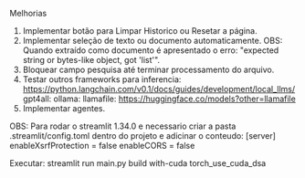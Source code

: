 Melhorias

1) Implementar botão para Limpar Historico ou Resetar a página.
2) Implementar seleção de texto ou documento automaticamente.
   OBS: Quando extraído como documento é apresentado o erro: "expected string or bytes-like object, got 'list'".
3) Bloquear campo pesquisa até terminar processamento do arquivo.
4) Testar outros frameworks para inferencia:
https://python.langchain.com/v0.1/docs/guides/development/local_llms/
gpt4all:
ollama:
llamafile: https://huggingface.co/models?other=llamafile
5) Implementar agentes.




OBS: Para rodar o streamlit 1.34.0 e necessario criar a pasta .streamlit/config.toml dentro do projeto e adicinar o
conteudo:
[server]
enableXsrfProtection = false
enableCORS = false


Executar: streamlit run main.py build with-cuda torch_use_cuda_dsa 